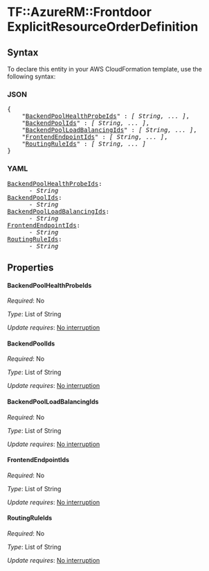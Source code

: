 # TF::AzureRM::Frontdoor ExplicitResourceOrderDefinition

## Syntax

To declare this entity in your AWS CloudFormation template, use the following syntax:

### JSON

<pre>
{
    "<a href="#backendpoolhealthprobeids" title="BackendPoolHealthProbeIds">BackendPoolHealthProbeIds</a>" : <i>[ String, ... ]</i>,
    "<a href="#backendpoolids" title="BackendPoolIds">BackendPoolIds</a>" : <i>[ String, ... ]</i>,
    "<a href="#backendpoolloadbalancingids" title="BackendPoolLoadBalancingIds">BackendPoolLoadBalancingIds</a>" : <i>[ String, ... ]</i>,
    "<a href="#frontendendpointids" title="FrontendEndpointIds">FrontendEndpointIds</a>" : <i>[ String, ... ]</i>,
    "<a href="#routingruleids" title="RoutingRuleIds">RoutingRuleIds</a>" : <i>[ String, ... ]</i>
}
</pre>

### YAML

<pre>
<a href="#backendpoolhealthprobeids" title="BackendPoolHealthProbeIds">BackendPoolHealthProbeIds</a>: <i>
      - String</i>
<a href="#backendpoolids" title="BackendPoolIds">BackendPoolIds</a>: <i>
      - String</i>
<a href="#backendpoolloadbalancingids" title="BackendPoolLoadBalancingIds">BackendPoolLoadBalancingIds</a>: <i>
      - String</i>
<a href="#frontendendpointids" title="FrontendEndpointIds">FrontendEndpointIds</a>: <i>
      - String</i>
<a href="#routingruleids" title="RoutingRuleIds">RoutingRuleIds</a>: <i>
      - String</i>
</pre>

## Properties

#### BackendPoolHealthProbeIds

_Required_: No

_Type_: List of String

_Update requires_: [No interruption](https://docs.aws.amazon.com/AWSCloudFormation/latest/UserGuide/using-cfn-updating-stacks-update-behaviors.html#update-no-interrupt)

#### BackendPoolIds

_Required_: No

_Type_: List of String

_Update requires_: [No interruption](https://docs.aws.amazon.com/AWSCloudFormation/latest/UserGuide/using-cfn-updating-stacks-update-behaviors.html#update-no-interrupt)

#### BackendPoolLoadBalancingIds

_Required_: No

_Type_: List of String

_Update requires_: [No interruption](https://docs.aws.amazon.com/AWSCloudFormation/latest/UserGuide/using-cfn-updating-stacks-update-behaviors.html#update-no-interrupt)

#### FrontendEndpointIds

_Required_: No

_Type_: List of String

_Update requires_: [No interruption](https://docs.aws.amazon.com/AWSCloudFormation/latest/UserGuide/using-cfn-updating-stacks-update-behaviors.html#update-no-interrupt)

#### RoutingRuleIds

_Required_: No

_Type_: List of String

_Update requires_: [No interruption](https://docs.aws.amazon.com/AWSCloudFormation/latest/UserGuide/using-cfn-updating-stacks-update-behaviors.html#update-no-interrupt)

